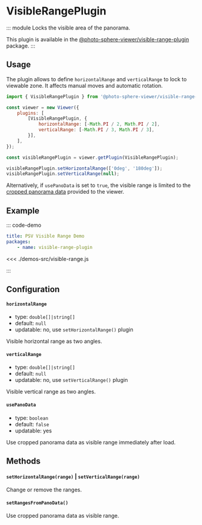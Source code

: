 # VisibleRangePlugin

<Badges module="visible-range-plugin"/>

::: module
<ApiButton page="modules/VisibleRangePlugin.html"/>
Locks the visible area of the panorama.

This plugin is available in the [@photo-sphere-viewer/visible-range-plugin](https://www.npmjs.com/package/@photo-sphere-viewer/visible-range-plugin) package.
:::

## Usage

The plugin allows to define `horizontalRange` and `verticalRange` to lock to viewable zone. It affects manual moves and automatic rotation.

```js
import { VisibleRangePlugin } from '@photo-sphere-viewer/visible-range-plugin';

const viewer = new Viewer({
    plugins: [
        [VisibleRangePlugin, {
            horizontalRange: [-Math.PI / 2, Math.PI / 2],
            verticalRange: [-Math.PI / 3, Math.PI / 3],
        }],
    ],
});

const visibleRangePlugin = viewer.getPlugin(VisibleRangePlugin);

visibleRangePlugin.setHorizontalRange(['0deg', '180deg']);
visibleRangePlugin.setVerticalRange(null);
```

Alternatively, if `usePanoData` is set to `true`, the visible range is limited to the [cropped panorama data](../guide/adapters/equirectangular.md#cropped-panorama) provided to the viewer.

## Example

::: code-demo

```yaml
title: PSV Visible Range Demo
packages:
    - name: visible-range-plugin
```

<<< ./demos-src/visible-range.js

:::

## Configuration

#### `horizontalRange`

-   type: `double[]|string[]`
-   default: `null`
-   updatable: no, use `setHorizontalRange()` plugin

Visible horizontal range as two angles.

#### `verticalRange`

-   type: `double[]|string[]`
-   default: `null`
-   updatable: no, use `setVerticalRange()` plugin

Visible vertical range as two angles.

#### `usePanoData`

-   type: `boolean`
-   default: `false`
-   updatable: yes

Use cropped panorama data as visible range immediately after load.

## Methods

#### `setHorizontalRange(range)` | `setVerticalRange(range)`

Change or remove the ranges.

#### `setRangesFromPanoData()`

Use cropped panorama data as visible range.
